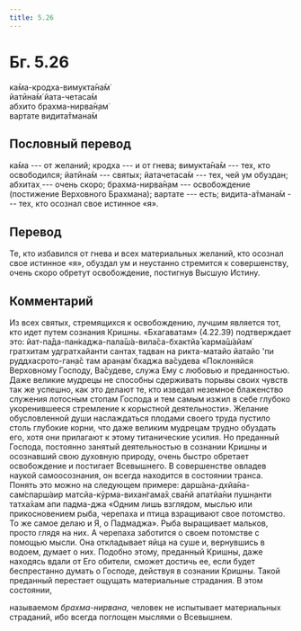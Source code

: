 ```yaml
---
title: 5.26
---
```


# Бг. 5.26
ка̄ма-кродха-вимукта̄на̄м̇<br/>
йатӣна̄м̇ йата-четаса̄м<br/>
абхито брахма-нирва̄н̣ам̇<br/>
вартате видита̄тмана̄м
## Пословный перевод

ка̄ма --- от желаний; кродха --- и от гнева; вимукта̄на̄м --- тех, кто
освободился; йатӣна̄м --- святых; йатачетаса̄м --- тех, чей ум обуздан;
абхитах̣ --- очень скоро; брахма-нирва̄н̣ам --- освобождение (постижение
Верховного Брахмана); вартате --- есть; видита-а̄тмана̄м --- тех, кто
осознал свое истинное «я».

## Перевод

Те, кто избавился от гнева и всех материальных желаний, кто осознал свое
истинное «я», обуздал ум и неустанно стремится к совершенству, очень
скоро обретут освобождение, постигнув Высшую Истину.

## Комментарий

Из всех святых, стремящихся к освобождению, лучшим является тот, кто
идет путем сознания Кришны. «Бхагаватам» (4.22.39) подтверждает это:
йат-па̄да-пан̇каджа-пала̄ш́а-вила̄са-бхактйа̄ карма̄ш́айам̇ гратхитам
удгратхайанти сантах̣ тадван на рикта-матайо йатайо 'пи руддхасрото-ган̣а̄с
там аран̣ам̇ бхаджа ва̄судева «Поклоняйся Верховному Господу, Ва̄судеве,
служа Ему с любовью и преданностью. Даже великие мудрецы не способны
сдерживать порывы своих чувств так же успешно, как это делают те, кто
изведал неземное блаженство служения лотосным стопам Господа и тем самым
изжил в себе глубоко укоренившееся стремление к корыстной деятельности».
Желание обусловленной души наслаждаться плодами своего труда пустило
столь глубокие корни, что даже великим мудрецам трудно обуздать его,
хотя они прилагают к этому титанические усилия. Но преданный Господа,
постоянно занятый деятельностью в сознании Кришны и осознавший свою
духовную природу, очень быстро обретает освобождение и постигает
Всевышнего. В совершенстве овладев наукой самоосознания, он всегда
находится в состоянии транса. Понять это можно на следующем примере:
дарш́ана-дхйа̄на-сам̇спарш́аир матсйа-кӯрма-вихан̇гама̄х̣ сва̄нй апатйа̄ни
пушн̣анти татха̄хам апи падма-джа «Одним лишь взглядом, мыслью или
прикосновением рыба, черепаха и птица взращивают свое потомство. То же
самое делаю и Я, о Падмаджа». Рыба выращивает мальков, просто глядя на
них. А черепаха заботится о своем потомстве с помощью мысли. Она
откладывает яйца на суше и, вернувшись в водоем, думает о них. Подобно
этому, преданный Кришны, даже находясь вдали от Его обители, сможет
достичь ее, если будет беспрестанно думать о Господе, действуя в
сознании Кришны. Такой преданный перестает ощущать материальные
страдания. В этом состоянии,

называемом *брахма-нирвана,* человек не испытывает материальных
страданий, ибо всегда поглощен мыслями о Всевышнем.
